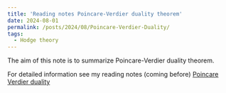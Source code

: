 ```yaml
---
title: 'Reading notes Poincare-Verdier duality theorem'
date: 2024-08-01
permalink: /posts/2024/08/Poincare-Verdier-Duality/
tags:
  - Hodge theory
---
```


The aim of this note is to summarize Poincare-Verdier duality theorem.


For detailed information see my reading notes (coming before) [Poincare Verdier duality](https://yilimath.github.io/files/Hodge/PoincareVerdier.pdf)

